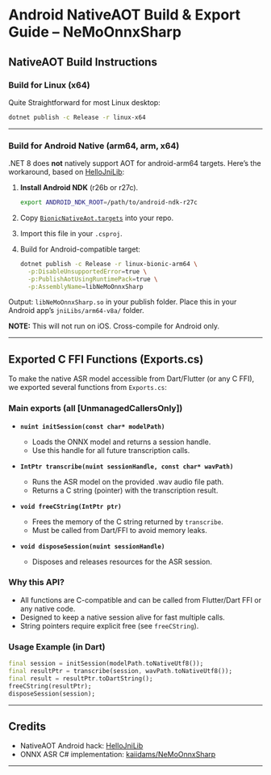 # Android NativeAOT Build & Export Guide – NeMoOnnxSharp

## NativeAOT Build Instructions

### Build for Linux (x64)

Quite Straightforward for most Linux desktop:

```bash
dotnet publish -c Release -r linux-x64
```

---

### Build for Android Native (arm64, arm, x64)

.NET 8 does **not** natively support AOT for android-arm64 targets. Here’s the workaround, based on [HelloJniLib](https://github.com/josephmoresena/NativeAOT-AndroidHelloJniLib/):

1. **Install Android NDK** (r26b or r27c).

   ```bash
   export ANDROID_NDK_ROOT=/path/to/android-ndk-r27c
   ```
2. Copy [`BionicNativeAot.targets`](https://github.com/josephmoresena/NativeAOT-AndroidHelloJniLib/blob/master/BionicNativeAot.targets) into your repo.
3. Import this file in your `.csproj`.
4. Build for Android-compatible target:

   ```bash
   dotnet publish -c Release -r linux-bionic-arm64 \
     -p:DisableUnsupportedError=true \
     -p:PublishAotUsingRuntimePack=true \
     -p:AssemblyName=libNeMoOnnxSharp
   ```

Output: `libNeMoOnnxSharp.so` in your publish folder. Place this in your Android app’s `jniLibs/arm64-v8a/` folder.

**NOTE:** This will not run on iOS. Cross-compile for Android only.

---

## Exported C FFI Functions (Exports.cs)

To make the native ASR model accessible from Dart/Flutter (or any C FFI), we exported several functions from `Exports.cs`:

### Main exports (all \[UnmanagedCallersOnly])

* **`nuint initSession(const char* modelPath)`**

  * Loads the ONNX model and returns a session handle.
  * Use this handle for all future transcription calls.

* **`IntPtr transcribe(nuint sessionHandle, const char* wavPath)`**

  * Runs the ASR model on the provided .wav audio file path.
  * Returns a C string (pointer) with the transcription result.

* **`void freeCString(IntPtr ptr)`**

  * Frees the memory of the C string returned by `transcribe`.
  * Must be called from Dart/FFI to avoid memory leaks.

* **`void disposeSession(nuint sessionHandle)`**

  * Disposes and releases resources for the ASR session.

### Why this API?

* All functions are C-compatible and can be called from Flutter/Dart FFI or any native code.
* Designed to keep a native session alive for fast multiple calls.
* String pointers require explicit free (see `freeCString`).

### Usage Example (in Dart)

```dart
final session = initSession(modelPath.toNativeUtf8());
final resultPtr = transcribe(session, wavPath.toNativeUtf8());
final result = resultPtr.toDartString();
freeCString(resultPtr);
disposeSession(session);
```

---

## Credits

* NativeAOT Android hack: [HelloJniLib](https://github.com/josephmoresena/NativeAOT-AndroidHelloJniLib/)
* ONNX ASR C# implementation: [kaiidams/NeMoOnnxSharp](https://github.com/kaiidams/NeMoOnnxSharp)

---
